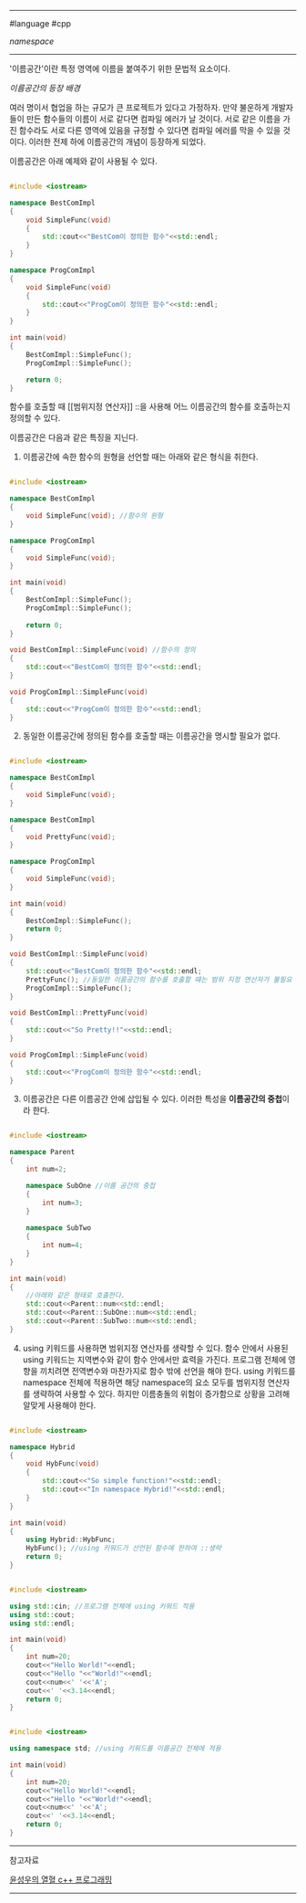 
---

#language #cpp 

*namespace*

---

'이름공간'이란 특정 영역에 이름을 붙여주기 위한 문법적 요소이다.

*이름공간의 등장 배경*

여러 명이서 협업을 하는 규모가 큰 프로젝트가 있다고 가정하자. 만약 불운하게 개발자들이 만든 함수들의 이름이 서로 같다면 컴파일 에러가 날 것이다. 서로 같은 이름을 가진 함수라도 서로 다른 영역에 있음을 규정할 수 있다면 컴파일 에러를 막을 수 있을 것이다. 이러한 전제 하에 이름공간의 개념이 등장하게 되었다.

이름공간은 아래 예제와 같이 사용될 수 있다.

~~~cpp

#include <iostream>

namespace BestComImpl
{
	void SimpleFunc(void)
	{
		std::cout<<"BestCom이 정의한 함수"<<std::endl;
	}
}

namespace ProgComImpl
{
	void SimpleFunc(void)
	{
		std::cout<<"ProgCom이 정의한 함수"<<std::endl;
	}
}

int main(void)
{
	BestComImpl::SimpleFunc();
	ProgComImpl::SimpleFunc();

	return 0;
}

~~~

함수를 호출할 때 [[범위지정 연산자]] ::을 사용해 어느 이름공간의 함수를 호출하는지 정의할 수 있다.

이름공간은 다음과 같은 특징을 지닌다.

1. 이름공간에 속한 함수의 원형을 선언할 때는 아래와 같은 형식을 취한다.

~~~cpp

#include <iostream>

namespace BestComImpl
{
	void SimpleFunc(void); //함수의 원형
}

namespace ProgComImpl
{
	void SimpleFunc(void);
}

int main(void)
{
	BestComImpl::SimpleFunc();
	ProgComImpl::SimpleFunc();
	
	return 0;
}

void BestComImpl::SimpleFunc(void) //함수의 정의
{
	std::cout<<"BestCom이 정의한 함수"<<std::endl;
}

void ProgComImpl::SimpleFunc(void)
{
	std::cout<<"ProgCom이 정의한 함수"<<std::endl;
}

~~~

2. 동일한 이름공간에 정의된 함수를 호출할 때는 이름공간을 명시할 필요가 없다.

~~~cpp

#include <iostream>

namespace BestComImpl
{
	void SimpleFunc(void);
}

namespace BestComImpl
{
	void PrettyFunc(void);
}

namespace ProgComImpl
{
	void SimpleFunc(void);
}

int main(void)
{
	BestComImpl::SimpleFunc();
	return 0;
}

void BestComImpl::SimpleFunc(void)
{
	std::cout<<"BestCom이 정의한 함수"<<std::endl;
	PrettyFunc(); //동일한 이름공간의 함수를 호출할 떄는 범위 지정 연산자가 불필요
	ProgComImpl::SimpleFunc();
}

void BestComImpl::PrettyFunc(void)
{
	std::cout<<"So Pretty!!"<<std::endl;
}

void ProgComImpl::SimpleFunc(void)
{
	std::cout<<"ProgCom이 정의한 함수"<<std::endl;
}

~~~

3. 이름공간은 다른 이름공간 안에 삽입될 수 있다. 이러한 특성을 **이름공간의 중첩**이라 한다.

~~~cpp

#include <iostream>

namespace Parent
{
	int num=2;

	namespace SubOne //이름 공간의 중첩
	{
		int num=3;
	}
	
	namespace SubTwo
	{
		int num=4;
	}
}

int main(void)
{
	//아래와 같은 형태로 호출한다.
	std::cout<<Parent::num<<std::endl;
	std::cout<<Parent::SubOne::num<<std::endl;
	std::cout<<Parent::SubTwo::num<<std::endl;
}

~~~

4. using 키워드를 사용하면 범위지정 연산자를 생략할 수 있다. 함수 안에서 사용된 using 키워드는 지역변수와 같이 함수 안에서만 효력을 가진다. 프로그램 전체에 영향을 끼치려면 전역변수와 마찬가지로 함수 밖에 선언을 해야 한다. using 키워드를 namespace 전체에 적용하면 해당 namespace의 요소 모두를 범위지정 연산자를 생략하여 사용할 수 있다. 하지만 이름충돌의 위험이 증가함으로 상황을 고려해 알맞게 사용해야 한다.

~~~cpp

#include <iostream>

namespace Hybrid
{
	void HybFunc(void)
	{
		std::cout<<"So simple function!"<<std::endl;
		std::cout<<"In namespace Hybrid!"<<std::endl;
	}
}

int main(void)
{
	using Hybrid::HybFunc;
	HybFunc(); //using 키워드가 선언된 함수에 한하여 ::생략
	return 0;
}

~~~

~~~cpp

#include <iostream>

using std::cin; //프로그램 전체에 using 키워드 적용
using std::cout;
using std::endl;

int main(void)
{
	int num=20;
	cout<<"Hello World!"<<endl;
	cout<<"Hello "<<"World!"<<endl;
	cout<<num<<' '<<'A';
	cout<<' '<<3.14<<endl;
	return 0;
}

~~~

~~~cpp

#include <iostream>

using namespace std; //using 키워드를 이름공간 전체에 적용

int main(void)
{
	int num=20;
	cout<<"Hello World!"<<endl;
	cout<<"Hello "<<"World!"<<endl;
	cout<<num<<' '<<'A';
	cout<<' '<<3.14<<endl;
	return 0;
}

~~~

---

참고자료

[윤성우의 열혈 c++ 프로그래밍](https://product.kyobobook.co.kr/detail/S000001589147)

---